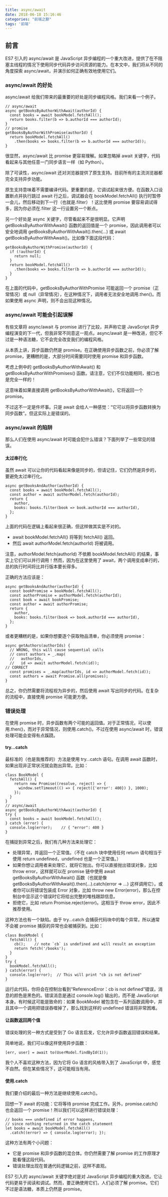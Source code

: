 ```yaml
---
title: async/await
date: 2018-06-18 15:16:46
categories: "前端之巅"
tags: '前端'
---
```


## 前言

ES7 引入的 async/await 是 JavaScript 异步编程的一个重大改进，提供了在不阻塞主线程的情况下使用同步代码异步访问资源的能力。在本文中，我们将从不同的角度探索 async/await，并演示如何正确有效地使用它们。

### async/await 的好处

async/await 给我们带来的最重要的好处是同步编程风格。我们来看一个例子。

~~~
// async/await
async getBooksByAuthorWithAwait(authorId) {
  const books = await bookModel.fetchAll();
  return books.filter(b => b.authorId === authorId);
}
// promise
getBooksByAuthorWithPromise(authorId) {
  return bookModel.fetchAll()
    .then(books => books.filter(b => b.authorId === authorId));
}
~~~

很显然，async/await 比 promise 更容易理解。如果忽略掉 await 关键字，代码看起来与其他任意一门同步语言一样（如 Python）。

除了可读性，async/await 还对浏览器提供了原生支持。目前所有的主流浏览器都完全支持异步功能。

原生支持意味着不需要编译代码。更重要的是，它调试起来很方便。在函数入口设置断点并执行跳过 await 行之后，调试器会在 bookModel.fetchAll() 执行时暂停一会儿，然后移动到下一行（也就是.filter）！这比使用 promise 要容易调试得多，因为你必须在.filter 这一行设置另一个断点。

另一个好处是 async 关键字，尽管看起来不是很明显。它声明 getBooksByAuthorWithAwait() 函数的返回值是一个 promise，因此调用者可以安全地调用 getBooksByAuthorWithAwait().then(…) 或 await getBooksByAuthorWithAwait()。比如像下面这段代码：

~~~
getBooksByAuthorWithPromise(authorId) {
  if (!authorId) {
    return null;
  }
  return bookModel.fetchAll()
    .then(books => books.filter(b => b.authorId === authorId));
  }
}
~~~

在上面的代码中，getBooksByAuthorWithPromise 可能返回一个 promise（正常情况）或 null（异常情况），在这种情况下，调用者无法安全地调用.then()。而如果使用 async 声明，则不会出现这种情况。

### async/await 可能会引起误解

有些文章将 async/await 与 promise 进行了比较，并声称它是 JavaScript 异步编程演变的下一代，但我非常不同意这一观点。async/await 是一种改进，但它不过是一种语法糖，它不会完全改变我们的编程风格。

从本质上讲，异步函数仍然是 promise。在正确使用异步函数之前，你必须了解 promise，更糟糕的是，大部分时间需要同时使用 promise 和异步函数。

考虑上例中的 getBooksByAuthorWithAwait() 和 getBooksByAuthorWithPromises() 函数。请注意，它们不仅功能相同，接口也是完全一样的！

这意味着如果直接调用 getBooksByAuthorWithAwait()，它将返回一个 promise。

不过这不一定是件坏事。只是 await 会给人一种感觉：“它可以将异步函数转换为同步函数”。但这实际上是错误的。

### async/await 的陷阱

那么人们在使用 async/await 时可能会犯什么错误？下面列举了一些常见的错误。

#### 太过串行化

虽然 await 可以让你的代码看起来像是同步的，但请记住，它们仍然是异步的，要避免太过串行化。

~~~
async getBooksAndAuthor(authorId) {
  const books = await bookModel.fetchAll();
  const author = await authorModel.fetch(authorId);
  return {
    author,
    books: books.filter(book => book.authorId === authorId),
  };
}
~~~

上面的代码在逻辑上看起来很正确，但这样做其实是不对的。

- await bookModel.fetchAll() 将等到 fetchAll() 返回。
- 然后 await authorModel.fetch(authorId) 将被调用。

注意，authorModel.fetch(authorId) 不依赖 bookModel.fetchAll() 的结果，事实上它们可以并行调用！然而，因为在这里使用了 await，两个调用变成串行的，总的执行时间将比并行版本要长得多。

正确的方法应该是：

~~~
async getBooksAndAuthor(authorId) {
  const bookPromise = bookModel.fetchAll();
  const authorPromise = authorModel.fetch(authorId);
  const book = await bookPromise;
  const author = await authorPromise;
  return {
    author,
    books: books.filter(book => book.authorId === authorId),
  };
}
~~~

或者更糟糕的是，如果你想要逐个获取物品清单，你必须使用 promise：

~~~
async getAuthors(authorIds) {
  // WRONG, this will cause sequential calls
  // const authors = _.map(
  //   authorIds,
  //   id => await authorModel.fetch(id));
// CORRECT
  const promises = _.map(authorIds, id => authorModel.fetch(id));
  const authors = await Promise.all(promises);
}
~~~

总之，你仍然需要将流程视为异步的，然后使用 await 写出同步的代码。在复杂的流程中，直接使用 promise 可能更方便。

### 错误处理

在使用 promise 时，异步函数有两个可能的返回值。对于正常情况，可以使用.then()，而对于异常情况，则使用.catch()。不过在使用 async/await 时，错误处理可能会变得有点蹊跷。

#### try…catch

最标准的（也是我推荐的）方法是使用 try…catch 语句。在调用 await 函数时，如果出现非正常状况就会跑出异常。比如：

~~~
class BookModel {
  fetchAll() {
    return new Promise((resolve, reject) => {
      window.setTimeout(() => { reject({'error': 400}) }, 1000);
    });
  }
}
// async/await
async getBooksByAuthorWithAwait(authorId) {
try {
  const books = await bookModel.fetchAll();
} catch (error) {
  console.log(error);    // { "error": 400 }
}
~~~

在捕捉到异常之后，我们有几种方法来处理它：

- 处理异常，并返回一个正常值。（不在 catch 块中使用任何 return 语句相当于使用 return undefined，undefined 也是一个正常值。）
- 如果你想让调用者来处理它，就将它抛出。你可以直接抛出错误对象，比如 throw error，这样就可以在 promise 链中使用 await getBooksByAuthorWithAwait() 函数（也就是像 getBooksByAuthorWithAwait().then(...).catch(error => …) 这样调用它）。或者你可以将错误包装成 Error 对象，比如 throw new Error(error)，那么在控制台中显示这个错误时它将给出完整的堆栈跟踪信息。
- 拒绝它，比如 return Promise.reject(error)。这相当于 throw error，因此不推荐使用。

这种方法也有一个缺陷。由于 try...catch 会捕获代码块中的每个异常，所以通常不会被 promise 捕获的异常也会被捕获到。比如：

~~~
class BookModel {
  fetchAll() {
    cb();    // note `cb` is undefined and will result an exception
    return fetch('/books');
  }
}
try {
  bookModel.fetchAll();
} catch(error) {
  console.log(error);  // This will print "cb is not defined"
}
~~~

运行此代码，你将会在控制台看到“ReferenceError：cb is not defined”错误，消息的颜色是黑色的。错误消息是通过 console.log() 输出的，而不是 JavaScript 本身。有时候这可能是致命的：如果 BookModel 被包含在一系列函数调用中，并且其中一个调用把错误吞噬掉了，那么找到这样的 undefined 错误将非常困难。

#### 让函数返回两个值

错误处理的另一种方式是受到了 Go 语言启发，它允许异步函数返回错误和结果。

简单地说，我们可以像这样使用异步函数：

~~~
[err, user] = await to(UserModel.findById(1));
~~~

我个人不喜欢这种方法，因为它将 Go 语言的风格带入到了 JavaScript 中，感觉不自然。但在某些情况下，这可能相当有用。

#### 使用.catch

我们要介绍的最后一种方法是继续使用.catch()。

回想一下 await 的功能：它将等待 promise 完成工作。另外，promise.catch() 也会返回一个 promise！所以我们可以这样进行错误处理：

~~~
// books === undefined if error happens,
// since nothing returned in the catch statement
let books = await bookModel.fetchAll()
  .catch((error) => { console.log(error); });

~~~

这种方法有两个小问题：

- 它是 promise 和异步函数的混合体。你仍然需要了解 promise 的工作原理才能看懂这段代码。
- 错误处理出现在普通代码逻辑之前，这样不直观。

ES7 引入的 async/await 关键字绝对是对 JavaScript 异步编程的重大改进。它让代码更易于阅读和调试。然而，要正确使用它们，人们必须了解 promise。它们不过是语法糖，本质上仍然是 promise。







